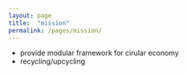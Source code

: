 ```yaml
---
layout: page
title:  "mission"
permalink: /pages/mission/
---
```


- provide modular framework for cirular economy
- recycling/upcycling

